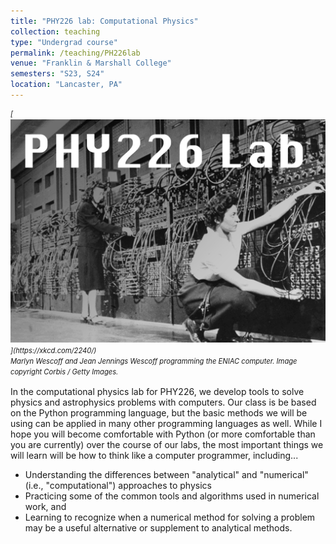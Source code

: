 ```yaml
---
title: "PHY226 lab: Computational Physics"
collection: teaching
type: "Undergrad course"
permalink: /teaching/PH226lab
venue: "Franklin & Marshall College"
semesters: "S23, S24"
location: "Lancaster, PA"
---
```


<div style="line-height: 1.5em; font-size: 0.8em; font-style: italic;">
[<img src="../images/PHY226_ENIAC_Wescoff_Jennings.jpg" alt='Wescoff and Jennings with the ENIAC computer.'>](https://xkcd.com/2240/)
<br>Marlyn Wescoff and Jean Jennings Wescoff programming the ENIAC computer. Image copyright Corbis / Getty Images.</div>


In the computational physics lab for PHY226, we develop tools to solve
physics and astrophysics problems with computers. Our class is be based on the Python programming language, but
the basic methods we will be using can be applied in many other programming languages as well.
While I hope you will become comfortable with Python (or more comfortable than you are currently)
over the course of our labs, the most important things we will learn will be how to think like a
computer programmer, including...
- Understanding the differences between "analytical" and "numerical" (i.e., "computational")
approaches to physics
- Practicing some of the common tools and algorithms used in numerical work, and
- Learning to recognize when a numerical method for solving a problem may be a useful alternative
or supplement to analytical methods.
